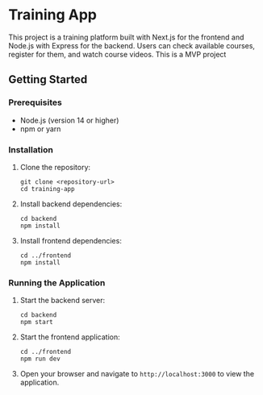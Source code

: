 # Training App

This project is a training platform built with Next.js for the frontend and Node.js with Express for the backend. Users can check available courses, register for them, and watch course videos. This is a MVP project

## Getting Started

### Prerequisites

- Node.js (version 14 or higher)
- npm or yarn

### Installation

1. Clone the repository:
   ```
   git clone <repository-url>
   cd training-app
   ```

2. Install backend dependencies:
   ```
   cd backend
   npm install
   ```

3. Install frontend dependencies:
   ```
   cd ../frontend
   npm install
   ```

### Running the Application

1. Start the backend server:
   ```
   cd backend
   npm start
   ```

2. Start the frontend application:
   ```
   cd ../frontend
   npm run dev
   ```

3. Open your browser and navigate to `http://localhost:3000` to view the application.

